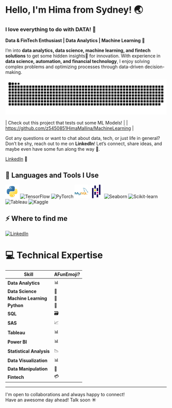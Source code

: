 # Hello, I'm Hima from Sydney! 🌏  
### I love everything to do with DATA! 🚀  
**Data & FinTech Enthusiast | Data Analytics | Machine Learning** 🚀  

I’m into **data analytics, data science, machine learning, and fintech solutions** to get some hidden insights💎 for innovation. With experience in **data science, automation, and financial technology**, I enjoy solving complex problems and optimizing processes through data-driven decision-making.   

![snake gif](https://github.com/z5450851HimaMallina/z5450851HimaMallina/blob/output/github-snake.svg)

| Check out this project that tests out some ML Models!     |
| https://github.com/z5450851HimaMallina/MachineLearning    |   

Got any questions or want to chat about data, tech, or just life in general? Don’t be shy, reach out to me on **LinkedIn**! Let’s connect, share ideas, and maybe even have some fun along the way 🎉.

[LinkedIn](https://www.linkedin.com/in/himarohinimallina) 💼 

## 🚀 Languages and Tools I Use  

<p align="left">
    <img src="https://raw.githubusercontent.com/devicons/devicon/master/icons/python/python-original.svg" alt="Python" width="42" height="42"/>
    <img src="https://www.vectorlogo.zone/logos/tensorflow/tensorflow-icon.svg" alt="TensorFlow" width="42" height="42"/>
    <img src="https://www.vectorlogo.zone/logos/pytorch/pytorch-icon.svg" alt="PyTorch" width="42" height="42"/>
    <img src="https://raw.githubusercontent.com/devicons/devicon/master/icons/mysql/mysql-original-wordmark.svg" alt="MySQL" width="42" height="42"/>
    <img src="https://raw.githubusercontent.com/devicons/devicon/2ae2a900d2f041da66e950e4d48052658d850630/icons/pandas/pandas-original.svg" alt="Pandas" width="42" height="42"/>
    <img src="https://seaborn.pydata.org/_images/logo-mark-lightbg.svg" alt="Seaborn" width="42" height="42"/>
    <img src="https://upload.wikimedia.org/wikipedia/commons/0/05/Scikit_learn_logo_small.svg" alt="Scikit-learn" width="42" height="42"/>
    <img src="https://www.tableau.com/themes/custom/tableau_www/logo.png" alt="Tableau" width="100" height="42"/>
    <img src="https://www.vectorlogo.zone/logos/kaggle/kaggle-icon.svg" alt="Kaggle" width="42" height="42"/>
</p>

## ⚡️ Where to find me  
[![LinkedIn](https://img.shields.io/badge/LinkedIn-Profile-blue?style=for-the-badge&logo=linkedin)](https://www.linkedin.com/in/himarohinimallina)


# 💻 Technical Expertise

| **Skill**               | **AFunEmoji?**         |
|-------------------------|------------------|
| **Data Analytics**       | 📊               |
| **Data Science**         | 🤖               |
| **Machine Learning**     | 🧠               |
| **Python**               | 🐍               |
| **SQL**                  | 🗃️               |
| **SAS**                  | 📈               |
| **Tableau**              | 📊               |
| **Power BI**             | 📊               |
| **Statistical Analysis** | 📉               |
| **Data Visualization**   | 📊               |
| **Data Manipulation**    | 🔧               |
| **Fintech**              | 💳               |

---
I'm open to collaborations and always happy to connect!  
Have an awesome day ahead!
Talk soon ☀️


